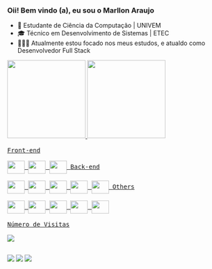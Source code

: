 ### Oii! Bem vindo (a), eu sou o Marllon Araujo
- 🏫 Estudante de Ciência da Computação | UNIVEM
- 🎓 Técnico em Desenvolvimento de Sistemas | ETEC
- 👨🏻‍💻 Atualmente estou focado nos meus estudos, e atualdo como Desenvolvedor Full Stack

<div>
  <a href="https://github.com/marllon2004">
  <img height="180em" src="https://github-readme-stats.vercel.app/api?username=marllon2004&show_icons=true&theme=algolia&include_all_commits=true&count_private=true"/>
  <img height="180em" src="https://github-readme-stats.vercel.app/api/top-langs/?username=marllon2004&layout=compact&langs_count=7&theme=algolia"/>
</div>
  
<div style="display: inline_block"><br>
  <kbd align="center"> 
    <kbd>Front-end</kbd>
    <br/><br/>
    <img align="center" height="30" width="40" src="https://cdn.jsdelivr.net/gh/devicons/devicon/icons/html5/html5-original.svg">
    <img align="center" height="30" width="40" src="https://cdn.jsdelivr.net/gh/devicons/devicon/icons/css3/css3-original.svg">
    <img align="center" height="30" width="40" src="https://cdn.jsdelivr.net/gh/devicons/devicon/icons/javascript/javascript-original.svg">
  </kbd>
  
  <kbd align="center"> 
    <kbd>Back-end</kbd>
    <br/><br/>
    <img align="center" height="30" width="40" src="https://cdn.jsdelivr.net/gh/devicons/devicon/icons/php/php-original.svg">
    <img align="center" height="30" width="40" src="https://cdn.jsdelivr.net/gh/devicons/devicon/icons/java/java-original.svg">
    <img align="center" height="30" width="40" src="https://cdn.jsdelivr.net/gh/devicons/devicon/icons/python/python-original.svg">
    <img align="center" height="30" width="40" src="https://cdn.jsdelivr.net/gh/devicons/devicon/icons/cplusplus/cplusplus-original.svg">
    <img align="center" height="30" width="40" src="https://cdn.jsdelivr.net/gh/devicons/devicon/icons/mysql/mysql-original.svg">
  </kbd>
  
  <kbd align="center"> 
    <kbd>Others</kbd>
    <br/><br/>
    <img align="center" height="30" width="40" src="https://cdn.jsdelivr.net/gh/devicons/devicon/icons/git/git-original.svg" />
    <img align="center" height="30" width="40" src="https://cdn.jsdelivr.net/gh/devicons/devicon/icons/github/github-original.svg" />
    <img align="center" height="30" width="40" src="https://cdn.jsdelivr.net/gh/devicons/devicon/icons/vscode/vscode-original.svg" />
    <img align="center" height="30" width="40" src="https://cdn.jsdelivr.net/gh/devicons/devicon/icons/pycharm/pycharm-original.svg" />
    <img align="center" height="30" width="40" src="https://cdn.jsdelivr.net/gh/devicons/devicon/icons/photoshop/photoshop-plain.svg" />          
  </kbd><br/><br/>
  
   <kbd align="center"> 
    <kbd>Número de Visitas</kbd>
    <br/><br/>
    <img src="https://profile-counter.glitch.me/marllon2004/count.svg"></p>
  </kbd>
</div>
  
 ##
  
<div>
  <a href="https://instagram.com/marllonsilvaaraujo" target="_blank"><img src="https://img.shields.io/badge/-Instagram-%23E4405F?style=for-the-badge&logo=instagram&logoColor=white" target="_blank"></a>
  <a href = "mailto:marllonaraujo.silva@gmail.com"><img src="https://img.shields.io/badge/-Gmail-%23333?style=for-the-badge&logo=gmail&logoColor=white" target="_blank"></a>
  <a href="https://www.linkedin.com/in/marllon2004" target="_blank"><img src="https://img.shields.io/badge/-LinkedIn-%230077B5?style=for-the-badge&logo=linkedin&logoColor=white" target="_blank"></a> 
 </div>
